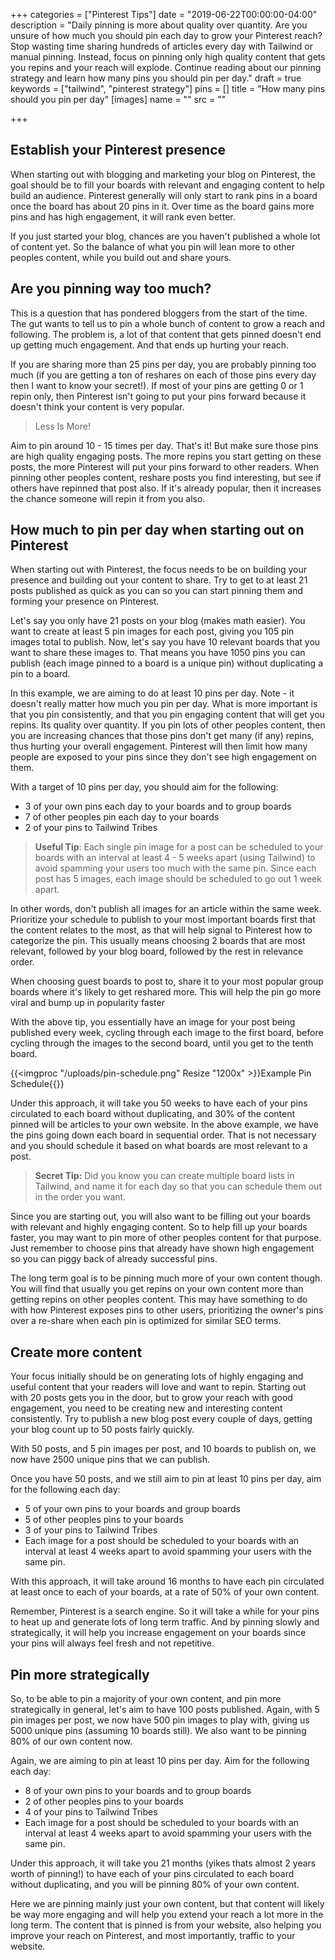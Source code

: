 +++
categories = ["Pinterest Tips"]
date = "2019-06-22T00:00:00-04:00"
description = "Daily pinning is more about quality over quantity. Are you unsure of how much you should pin each day to grow your Pinterest reach? Stop wasting time sharing hundreds of articles every day with Tailwind or manual pinning. Instead, focus on pinning only high quality content that gets you repins and your reach will explode. Continue reading about our pinning strategy and learn how many pins you should pin per day."
draft = true
keywords = ["tailwind", "pinterest strategy"]
pins = []
title = "How many pins should you pin per day"
[images]
name = ""
src = ""

+++
## Establish your Pinterest presence

When starting out with blogging and marketing your blog on Pinterest, the goal should be to fill your boards with relevant and engaging content to help build an audience.  Pinterest generally will only start to rank pins in a board once the board has about 20 pins in it.  Over time as the board gains more pins and has high engagement, it will rank even better.

If you just started your blog, chances are you haven't published a whole lot of content yet.  So the balance of what you pin will lean more to other peoples content, while you build out and share yours.

## Are you pinning way too much?

This is a question that has pondered bloggers from the start of the time.  The gut wants to tell us to pin a whole bunch of content to grow a reach and following.  The problem is, a lot of that content that gets pinned doesn't end up getting much engagement.  And that ends up hurting your reach.

If you are sharing more than 25 pins per day, you are probably pinning too much (if you are getting a ton of reshares on each of those pins every day then I want to know your secret!).  If most of your pins are getting 0 or 1 repin only, then Pinterest isn't going to put your pins forward because it doesn't think your content is very popular.

> Less Is More!

Aim to pin around 10 - 15 times per day.  That's it!  But make sure those pins are high quality engaging posts.  The more repins you start getting on these posts, the more Pinterest will put your pins forward to other readers.  When pinning other peoples content, reshare posts you find interesting, but see if others have repinned that post also.  If it's already popular, then it increases the chance someone will repin it from you also.

## How much to pin per day when starting out on Pinterest

When starting out with Pinterest, the focus needs to be on building your presence and building out your content to share.  Try to get to at least 21 posts published as quick as you can so you can start pinning them and forming your presence on Pinterest.

Let's say you only have 21 posts on your blog (makes math easier).  You want to create at least 5 pin images for each post, giving you 105 pin images total to publish.  Now, let's say you have 10 relevant boards that you want to share these images to.  That means you have 1050 pins you can publish (each image pinned to a board is a unique pin) without duplicating a pin to a board.

In this example, we are aiming to do at least 10 pins per day.  Note - it doesn't really matter how much you pin per day.  What is more important is that you pin consistently, and that you pin engaging content that will get you repins.  Its quality over quantity.  If you pin lots of other peoples content, then you are increasing chances that those pins don't get many (if any) repins, thus hurting your overall engagement.  Pinterest will then limit how many people are exposed to your pins since they don't see high engagement on them.

With a target of 10 pins per day, you should aim for the following:

* 3 of your own pins each day to your boards and to group boards
* 7 of other peoples pin each day to your boards
* 2 of your pins to Tailwind Tribes

> **Useful Tip**: Each single pin image for a post can be scheduled to your boards with an interval at least 4 - 5 weeks apart (using Tailwind) to avoid spamming your users too much with the same pin. Since each post has 5 images, each image should be scheduled to go out 1 week apart.

In other words, don't publish all images for an article within the same week.  Prioritize your schedule to publish to your most important boards first that the content relates to the most, as that will help signal to Pinterest how to categorize the pin.  This usually means choosing 2 boards that are most relevant, followed by your blog board, followed by the rest in relevance order.

When choosing guest boards to post to, share it to your most popular group boards where it's likely to get reshared more.  This will help the pin go more viral and bump up in popularity faster

With the above tip, you essentially have an image for your post being published every week, cycling through each image to the first board, before cycling through the images to the second board, until you get to the tenth board.

{{<imgproc "/uploads/pin-schedule.png" Resize "1200x" >}}Example Pin Schedule{{</imgproc>}} 

Under this approach, it will take you 50 weeks to have each of your pins circulated to each board without duplicating, and 30% of the content pinned will be articles to your own website.  In the above example, we have the pins going down each board in sequential order.  That is not necessary and you should schedule it based on what boards are most relevant to a post.  

> **Secret Tip:** Did you know you can create multiple board lists in Tailwind, and name it for each day so that you can schedule them out in the order you want.

Since you are starting out, you will also want to be filling out your boards with relevant and highly engaging content.  So to help fill up your boards faster, you may want to pin more of other peoples content for that purpose.  Just remember to choose pins that already have shown high engagement so you can piggy back of already successful pins.

The long term goal is to be pinning much more of your own content though. You will find that usually you get repins on your own content more than getting repins on other peoples content.  This may have something to do with how Pinterest exposes pins to other users, prioritizing the owner's pins over a re-share when each pin is optimized for similar SEO terms.

## Create more content

Your focus initially should be on generating lots of highly engaging and useful content that your readers will love and want to repin.  Starting out with 20 posts gets you in the door, but to grow your reach with good engagement, you need to be creating new and interesting content consistently.  Try to publish a new blog post every couple of days, getting your blog count up to 50 posts fairly quickly.

With 50 posts, and 5 pin images per post, and 10 boards to publish on, we now have 2500 unique pins that we can publish.

Once you have 50 posts, and we still aim to pin at least 10 pins per day, aim for the following each day:

* 5 of your own pins to your boards and group boards
* 5 of other peoples pins to your boards
* 3 of your pins to Tailwind Tribes
* Each image for a post should be scheduled to your boards with an interval at least 4 weeks apart to avoid spamming your users with the same pin.

With this approach, it will take around 16 months to have each pin circulated at least once to each of your boards, at a rate of 50% of your own content.

Remember, Pinterest is a search engine.  So it will take a while for your pins to heat up and generate lots of long term traffic.  And by pinning slowly and strategically, it will help you increase engagement on your boards since your pins will always feel fresh and not repetitive.

## Pin more strategically

So, to be able to pin a majority of your own content, and pin more strategically in general, let's aim to have 100 posts published.  Again, with 5 pin images per post, we now have 500 pin images to play with, giving us 5000 unique pins (assuming 10 boards still).  We also want to be pinning 80% of our own content now.

Again, we are aiming to pin at least 10 pins per day.  Aim for the following each day:

* 8 of your own pins to your boards and to group boards
* 2 of other peoples pins to your boards
* 4 of your pins to Tailwind Tribes
* Each image for a post should be scheduled to your boards with an interval at least 4 weeks apart to avoid spamming your users with the same pin.

Under this approach, it will take you 21 months (yikes thats almost 2 years worth of pinning!) to have each of your pins circulated to each board without duplicating, and you will be pinning 80% of your own content.

Here we are pinning mainly just your own content, but that content will likely be way more engaging and will help you extend your reach a lot more in the long term.  The content that is pinned is from your website, also helping you improve your reach on Pinterest, and most importantly, traffic to your website.